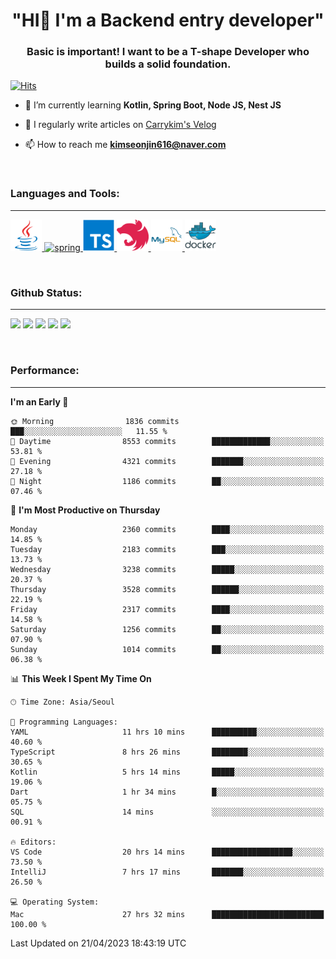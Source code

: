 <h1 align="center">"HI👋 I'm a Backend entry developer" </h1>
<h3 align="center">Basic is important! I want to be a T-shape Developer who builds a solid foundation.</h3>

[![Hits](https://hits.seeyoufarm.com/api/count/incr/badge.svg?url=https%3A%2F%2Fgithub.com%2Fgimseonjin&count_bg=%2318BFE5&title_bg=%23555555&icon=ko-fi.svg&icon_color=%23E7E7E7&title=hits&edge_flat=false)](https://hits.seeyoufarm.com)

- 🌱 I’m currently learning **Kotlin, Spring Boot, Node JS, Nest JS**

- 📝 I regularly write articles on [Carrykim's Velog](https://velog.io/@carrykim)

- 📫 How to reach me **kimseonjin616@naver.com**

<br/>

<h3 align="left">Languages and Tools:</h3>

***

<p align="left"> 
 <a href="https://www.java.com" target="_blank" rel="noreferrer"> <img src="https://raw.githubusercontent.com/devicons/devicon/master/icons/java/java-original.svg" alt="java" width="10%" height="10%"/> </a>
 <a href="https://spring.io/" target="_blank" rel="noreferrer"> <img src="https://www.vectorlogo.zone/logos/springio/springio-icon.svg" alt="spring" width="10%" height="10%"/> </a>
  <a href="https://www.typescriptlang.org/" target="_blank" rel="noreferrer"> <img src="https://raw.githubusercontent.com/devicons/devicon/master/icons/typescript/typescript-original.svg" alt="typescript" width="10%" height="10%"/> </a>
<a href="https://nestjs.com/" target="_blank" rel="noreferrer"> <img src="https://raw.githubusercontent.com/devicons/devicon/master/icons/nestjs/nestjs-plain.svg" alt="nestjs" width="10%" height="10%"/> </a> 
<a href="https://www.mysql.com/" target="_blank" rel="noreferrer"> <img src="https://raw.githubusercontent.com/devicons/devicon/master/icons/mysql/mysql-original-wordmark.svg" alt="mysql" width="10%" height="10%"/>  </a>
 <a href="https://www.docker.com/" target="_blank" rel="noreferrer"> <img src="https://raw.githubusercontent.com/devicons/devicon/master/icons/docker/docker-original-wordmark.svg" alt="docker" width="10%" height="10%"/> </a>
 </p>
</p>

<br/>

<h3 align="left">Github Status:</h3>

***

![](http://github-profile-summary-cards.vercel.app/api/cards/profile-details?username=gimseonjin&theme=nord_bright)
![](http://github-profile-summary-cards.vercel.app/api/cards/repos-per-language?username=gimseonjin&theme=nord_bright)
![](http://github-profile-summary-cards.vercel.app/api/cards/most-commit-language?username=gimseonjin&theme=nord_bright)
![](http://github-profile-summary-cards.vercel.app/api/cards/stats?username=gimseonjin&theme=nord_bright)
![](http://github-profile-summary-cards.vercel.app/api/cards/productive-time?username=gimseonjin&theme=nord_bright&utcOffset=8)


<br/>

<h3 align="left">Performance:</h3>

***

<!--START_SECTION:waka-->
**I'm an Early 🐤** 

```text
🌞 Morning                1836 commits        ███░░░░░░░░░░░░░░░░░░░░░░   11.55 % 
🌆 Daytime                8553 commits        █████████████░░░░░░░░░░░░   53.81 % 
🌃 Evening                4321 commits        ███████░░░░░░░░░░░░░░░░░░   27.18 % 
🌙 Night                  1186 commits        ██░░░░░░░░░░░░░░░░░░░░░░░   07.46 % 
```
📅 **I'm Most Productive on Thursday** 

```text
Monday                   2360 commits        ████░░░░░░░░░░░░░░░░░░░░░   14.85 % 
Tuesday                  2183 commits        ███░░░░░░░░░░░░░░░░░░░░░░   13.73 % 
Wednesday                3238 commits        █████░░░░░░░░░░░░░░░░░░░░   20.37 % 
Thursday                 3528 commits        ██████░░░░░░░░░░░░░░░░░░░   22.19 % 
Friday                   2317 commits        ████░░░░░░░░░░░░░░░░░░░░░   14.58 % 
Saturday                 1256 commits        ██░░░░░░░░░░░░░░░░░░░░░░░   07.90 % 
Sunday                   1014 commits        ██░░░░░░░░░░░░░░░░░░░░░░░   06.38 % 
```


📊 **This Week I Spent My Time On** 

```text
🕑︎ Time Zone: Asia/Seoul

💬 Programming Languages: 
YAML                     11 hrs 10 mins      ██████████░░░░░░░░░░░░░░░   40.60 % 
TypeScript               8 hrs 26 mins       ████████░░░░░░░░░░░░░░░░░   30.65 % 
Kotlin                   5 hrs 14 mins       █████░░░░░░░░░░░░░░░░░░░░   19.06 % 
Dart                     1 hr 34 mins        █░░░░░░░░░░░░░░░░░░░░░░░░   05.75 % 
SQL                      14 mins             ░░░░░░░░░░░░░░░░░░░░░░░░░   00.91 % 

🔥 Editors: 
VS Code                  20 hrs 14 mins      ██████████████████░░░░░░░   73.50 % 
IntelliJ                 7 hrs 17 mins       ███████░░░░░░░░░░░░░░░░░░   26.50 % 

💻 Operating System: 
Mac                      27 hrs 32 mins      █████████████████████████   100.00 % 
```


 Last Updated on 21/04/2023 18:43:19 UTC
<!--END_SECTION:waka-->

<div align="center">
  
